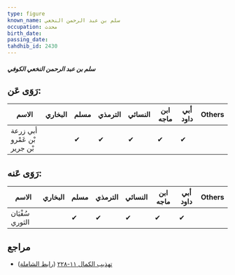 ```yaml
---
type: figure
known_name: سلم بن عبد الرحمن النخعي
occupation: محدث
birth_date:
passing_date:
tahdhib_id: 2430
---
```

##### سلم بن عبد الرحمن النخعي الكوفي

## رَوَى عَن:
| الاسم                        | البخاري | مسلم | الترمذي | النسائي | ابن ماجه | أبي داود | Others |
| ---------------------------- | ------- | ---- | ------- | ------- | -------- | -------- | ------ |
| أبي زرعة بْن عَمْرو بْن جرير |         | ✔    | ✔       | ✔       | ✔        | ✔        |        |
## رَوَى عَنه:
| الاسم           | البخاري | مسلم | الترمذي | النسائي | ابن ماجه | أبي داود | Others |
| --------------- | ------- | ---- | ------- | ------- | -------- | -------- | ------ |
| سُفْيَان الثوري |         | ✔    | ✔       | ✔       | ✔        | ✔        |        |
## مراجع
- [تهذيب الكمال ١١-٢٢٨](obsidian://open?vault=Tahdhib-al-Kamal&file=Figures/٢٤٣٠-سلم%20بن%20عبد%20الرحمن%20النخعي%20الكوفي) ([رابط الشاملة](https://shamela.ws/book/3722/5548))